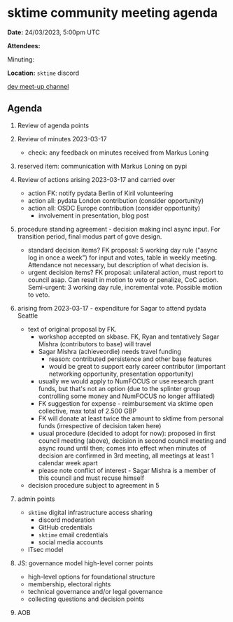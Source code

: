 # sktime community meeting agenda

**Date:** 
24/03/2023, 5:00pm UTC

**Attendees:** 

Minuting:

**Location:** `sktime` discord

[dev meet-up channel](https://discord.com/channels/723500657255907408/875422707523682335)

## Agenda

1. Review of agenda points

2. Review of minutes 2023-03-17
   * check: any feedback on minutes received from Markus Loning

3. reserved item: communication with Markus Loning on pypi

4. Review of actions arising 2023-03-17 and carried over
   * action FK: notify pydata Berlin of Kiril volunteering
   * action all: pydata London contribution (consider opportunity)
   * action all: OSDC Europe contribution (consider opportunity)
      * involvement in presentation, blog post 

5. procedure standing agreement - decision making incl async input. For transition period, final modus part of gove design.
   * standard decision items? FK proposal: 5 working day rule ("async log in once a week") for input and votes, table in weekly meeting. Attendance not necessary, but description of what decision is.
   * urgent decision items? FK proposal: unilateral action, must report to council asap. Can result in motion to veto or penalize, CoC action. Semi-urgent: 3 working day rule, incremental vote. Possible motion to veto.

6. arising from 2023-03-17 - expenditure for Sagar to attend pydata Seattle
   * text of original proposal by FK.
       * workshop accepted on skbase. FK, Ryan and tentatively Sagar Mishra (contributors to base) will travel
       * Sagar Mishra (achieveordie) needs travel funding
           * reason: contributed persistence and other base features
           * would be great to support early career contributor (important networking opportunity, presentation opportunity)
       * usually we would apply to NumFOCUS or use research grant funds, but that's not an option (due to the splinter group controlling some money and NumFOCUS no longer affiliated)
       * FK suggestion for expense - reimbursement via sktime open collective, max total of 2.500 GBP
       * FK will donate at least twice the amount to sktime from personal funds (irrespective of decision taken here)
       * usual procedure (decided to adopt for now): proposed in first council meeting (above), decision in second council meeting and async round until then; comes into effect when minutes of decision are confirmed in 3rd meeting, all meetings at least 1 calendar week apart
       * please note conflict of interest - Sagar Mishra is a member of this council and must recuse himself
   * decision procedure subject to agreement in 5

7. admin points
    * `sktime` digital infrastructure access sharing
       * discord moderation
       * GitHub credentials
       * `sktime` email credentials
       * social media accounts
    * ITsec model

8. JS: governance model high-level corner points
   * high-level options for foundational structure
   * membership, electoral rights
   * technical governance and/or legal governance
   * collecting questions and decision points

9. AOB
